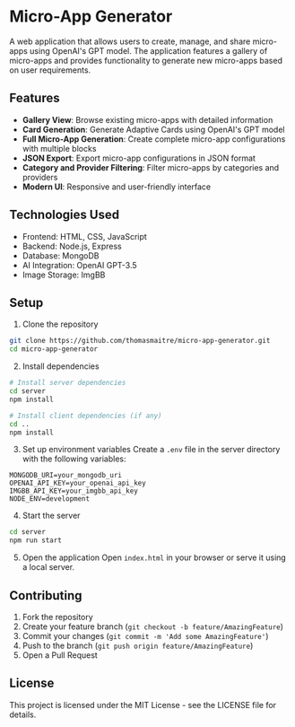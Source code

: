 # Micro-App Generator

A web application that allows users to create, manage, and share micro-apps using OpenAI's GPT model. The application features a gallery of micro-apps and provides functionality to generate new micro-apps based on user requirements.

## Features

- **Gallery View**: Browse existing micro-apps with detailed information
- **Card Generation**: Generate Adaptive Cards using OpenAI's GPT model
- **Full Micro-App Generation**: Create complete micro-app configurations with multiple blocks
- **JSON Export**: Export micro-app configurations in JSON format
- **Category and Provider Filtering**: Filter micro-apps by categories and providers
- **Modern UI**: Responsive and user-friendly interface

## Technologies Used

- Frontend: HTML, CSS, JavaScript
- Backend: Node.js, Express
- Database: MongoDB
- AI Integration: OpenAI GPT-3.5
- Image Storage: ImgBB

## Setup

1. Clone the repository
```bash
git clone https://github.com/thomasmaitre/micro-app-generator.git
cd micro-app-generator
```

2. Install dependencies
```bash
# Install server dependencies
cd server
npm install

# Install client dependencies (if any)
cd ..
npm install
```

3. Set up environment variables
Create a `.env` file in the server directory with the following variables:
```
MONGODB_URI=your_mongodb_uri
OPENAI_API_KEY=your_openai_api_key
IMGBB_API_KEY=your_imgbb_api_key
NODE_ENV=development
```

4. Start the server
```bash
cd server
npm run start
```

5. Open the application
Open `index.html` in your browser or serve it using a local server.

## Contributing

1. Fork the repository
2. Create your feature branch (`git checkout -b feature/AmazingFeature`)
3. Commit your changes (`git commit -m 'Add some AmazingFeature'`)
4. Push to the branch (`git push origin feature/AmazingFeature`)
5. Open a Pull Request

## License

This project is licensed under the MIT License - see the LICENSE file for details.
